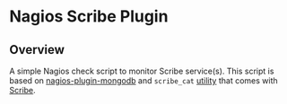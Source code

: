 # Nagios Scribe Plugin

## Overview

A simple Nagios check script to monitor Scribe service(s). This script is based on [nagios-plugin-mongodb](https://github.com/mzupan/nagios-plugin-mongodb) and `scribe_cat` [utility](https://github.com/facebook/scribe/blob/master/examples/scribe_cat) that comes with [Scribe](https://github.com/facebook/scribe).


